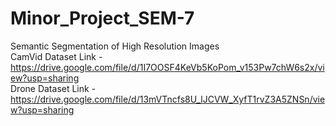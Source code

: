 # Minor_Project_SEM-7
Semantic Segmentation of High Resolution Images
<br/>CamVid Dataset Link - https://drive.google.com/file/d/1I7OOSF4KeVb5KoPom_v153Pw7chW6s2x/view?usp=sharing
<br/>Drone Dataset Link - https://drive.google.com/file/d/13mVTncfs8U_lJCVW_XyfT1rvZ3A5ZNSn/view?usp=sharing

